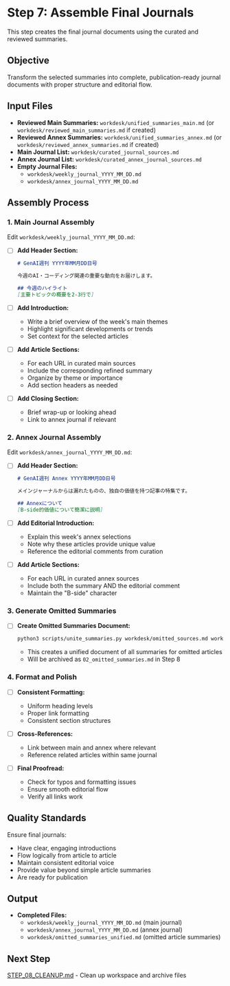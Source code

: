 # Step 7: Assemble Final Journals

This step creates the final journal documents using the curated and reviewed summaries.

## Objective

Transform the selected summaries into complete, publication-ready journal documents with proper structure and editorial flow.

## Input Files

- **Reviewed Main Summaries:** `workdesk/unified_summaries_main.md` (or `workdesk/reviewed_main_summaries.md` if created)
- **Reviewed Annex Summaries:** `workdesk/unified_summaries_annex.md` (or `workdesk/reviewed_annex_summaries.md` if created)
- **Main Journal List:** `workdesk/curated_journal_sources.md`
- **Annex Journal List:** `workdesk/curated_annex_journal_sources.md`
- **Empty Journal Files:**
  - `workdesk/weekly_journal_YYYY_MM_DD.md`
  - `workdesk/annex_journal_YYYY_MM_DD.md`

## Assembly Process

### 1. Main Journal Assembly

Edit `workdesk/weekly_journal_YYYY_MM_DD.md`:

- [ ] **Add Header Section:**
  ```markdown
  # GenAI週刊 YYYY年MM月DD日号
  
  今週のAI・コーディング関連の重要な動向をお届けします。
  
  ## 今週のハイライト
  [主要トピックの概要を2-3行で]
  ```

- [ ] **Add Introduction:**
  - Write a brief overview of the week's main themes
  - Highlight significant developments or trends
  - Set context for the selected articles

- [ ] **Add Article Sections:**
  - For each URL in curated main sources
  - Include the corresponding refined summary
  - Organize by theme or importance
  - Add section headers as needed

- [ ] **Add Closing Section:**
  - Brief wrap-up or looking ahead
  - Link to annex journal if relevant

### 2. Annex Journal Assembly

Edit `workdesk/annex_journal_YYYY_MM_DD.md`:

- [ ] **Add Header Section:**
  ```markdown
  # GenAI週刊 Annex YYYY年MM月DD日号
  
  メインジャーナルからは漏れたものの、独自の価値を持つ記事の特集です。
  
  ## Annexについて
  [B-side的価値について簡潔に説明]
  ```

- [ ] **Add Editorial Introduction:**
  - Explain this week's annex selections
  - Note why these articles provide unique value
  - Reference the editorial comments from curation

- [ ] **Add Article Sections:**
  - For each URL in curated annex sources
  - Include both the summary AND the editorial comment
  - Maintain the "B-side" character

### 3. Generate Omitted Summaries

- [ ] **Create Omitted Summaries Document:**
  ```bash
  python3 scripts/unite_summaries.py workdesk/omitted_sources.md workdesk/summaries workdesk/omitted_summaries_unified.md
  ```
  - This creates a unified document of all summaries for omitted articles
  - Will be archived as `02_omitted_summaries.md` in Step 8

### 4. Format and Polish

- [ ] **Consistent Formatting:**
  - Uniform heading levels
  - Proper link formatting
  - Consistent section structures

- [ ] **Cross-References:**
  - Link between main and annex where relevant
  - Reference related articles within same journal

- [ ] **Final Proofread:**
  - Check for typos and formatting issues
  - Ensure smooth editorial flow
  - Verify all links work

## Quality Standards

Ensure final journals:
- Have clear, engaging introductions
- Flow logically from article to article
- Maintain consistent editorial voice
- Provide value beyond simple article summaries
- Are ready for publication

## Output

- **Completed Files:**
  - `workdesk/weekly_journal_YYYY_MM_DD.md` (main journal)
  - `workdesk/annex_journal_YYYY_MM_DD.md` (annex journal)
  - `workdesk/omitted_summaries_unified.md` (omitted article summaries)

## Next Step

[STEP_08_CLEANUP.md](STEP_08_CLEANUP.md) - Clean up workspace and archive files